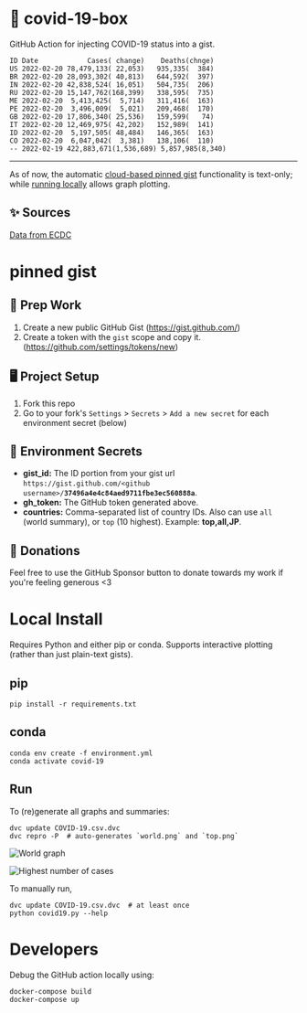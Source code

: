 # 🏥 covid-19-box

GitHub Action for injecting COVID-19 status into a gist.

```
ID Date            Cases( change)    Deaths(chnge)
US 2022-02-20 78,479,133( 22,053)   935,335(  384)
BR 2022-02-20 28,093,302( 40,813)   644,592(  397)
IN 2022-02-20 42,838,524( 16,051)   504,735(  206)
RU 2022-02-20 15,147,762(168,399)   338,595(  735)
ME 2022-02-20  5,413,425(  5,714)   311,416(  163)
PE 2022-02-20  3,496,009(  5,021)   209,468(  170)
GB 2022-02-20 17,806,340( 25,536)   159,599(   74)
IT 2022-02-20 12,469,975( 42,202)   152,989(  141)
ID 2022-02-20  5,197,505( 48,484)   146,365(  163)
CO 2022-02-20  6,047,042(  3,381)   138,106(  110)
-- 2022-02-19 422,883,671(1,536,689) 5,857,985(8,340)
```

---

As of now, the automatic [cloud-based pinned gist](#pinned-gist) functionality is text-only;
while [running locally](#local-install) allows graph plotting.

## ✨ Sources

[Data from ECDC](https://www.ecdc.europa.eu/en/publications-data/download-todays-data-geographic-distribution-covid-19-cases-worldwide)

# pinned gist

## 🎒 Prep Work
1. Create a new public GitHub Gist (https://gist.github.com/)
1. Create a token with the `gist` scope and copy it. (https://github.com/settings/tokens/new)

## 🖥 Project Setup
1. Fork this repo
1. Go to your fork's `Settings` > `Secrets` > `Add a new secret` for each environment secret (below)

## 🤫 Environment Secrets
- **gist_id:** The ID portion from your gist url `https://gist.github.com/<github username>/`**`37496a4e4c84aed9711fbe3ec560888a`**.
- **gh_token:** The GitHub token generated above.
- **countries:** Comma-separated list of country IDs. Also can use `all` (world summary), or `top` (10 highest). Example: **top,all,JP**.

## 💸 Donations

Feel free to use the GitHub Sponsor button to donate towards my work if you're feeling generous <3

# Local Install

Requires Python and either pip or conda. Supports interactive plotting (rather than just plain-text gists).

## pip

```
pip install -r requirements.txt
```

## conda

```
conda env create -f environment.yml
conda activate covid-19
```

## Run

To (re)generate all graphs and summaries:

```
dvc update COVID-19.csv.dvc
dvc repro -P  # auto-generates `world.png` and `top.png`
```

![World graph](world.png)

![Highest number of cases](top.png)

To manually run,

```
dvc update COVID-19.csv.dvc  # at least once
python covid19.py --help
```

# Developers

Debug the GitHub action locally using:

```
docker-compose build
docker-compose up
```
